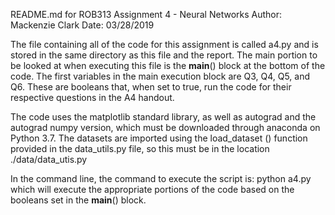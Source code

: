 README.md for ROB313 Assignment 4 - Neural Networks
Author: Mackenzie Clark
Date: 03/28/2019

The file containing all of the code for this assignment is called
a4.py and is stored in the same directory as this file and the report.
The main portion to be looked at when executing this file is the 
__main__() block at the bottom of the code. The first variables in 
the main execution block are Q3, Q4, Q5, and Q6. These are booleans 
that, when set to true, run the code for their respective questions 
in the A4 handout.

The code uses the matplotlib standard library, as well as autograd
and the autograd numpy version, which must be downloaded through
anaconda on Python 3.7. The datasets are imported using the 
load_dataset () function provided in the data_utils.py file, so 
this must be in the location ./data/data_utis.py

In the command line, the command to execute the script is:
	python a4.py
which will execute the appropriate portions of the code based on
the booleans set in the __main__() block.
